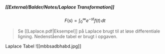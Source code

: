 ##### [[External/Balder/Notes/Laplace Transformation]]
$$
F(s)=\int_{0}^{\infty} e^{-st}f(t) \, dt 
$$
>Se [[Laplace.pdf|Eksempel]] på Laplace brugt til at løse differentiale ligning. Nedenstående tabel er brugt i opgaven.

Laplace Tabel
![[mbbsadbhabd.jpg]]